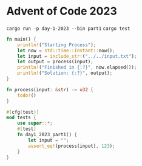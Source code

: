 # Advent of Code 2023

`cargo run -p day-1-2023 --bin part1`
`cargo test`

```rust
fn main() {
    println!("Starting Process");
    let now = std::time::Instant::now();
    let input = include_str!("../../input.txt");
    let output = process(input);
    println!("Finished in {:?}", now.elapsed());
    println!("Solution: {:?}", output);
}

fn process(input: &str) -> u32 {
    todo!()
}

#[cfg(test)]
mod tests {
    use super::*;
    #[test]
    fn day1_2023_part1() {
        let input = "";
        assert_eq!(process(input), 123);
    }
}
```

